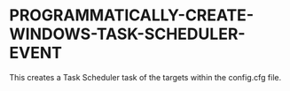# PROGRAMMATICALLY-CREATE-WINDOWS-TASK-SCHEDULER-EVENT
This creates a Task Scheduler task of the targets within the config.cfg file.
